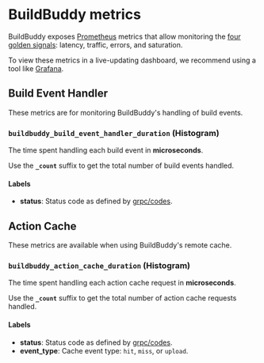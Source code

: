 <!--
{
  "name": "Metrics Guide",
  "category": "5f84be4816a46768724ca126",
  "priority": 1000
}
-->

<!--

============================
GENERATED FILE - DO NOT EDIT
============================

Run `python3 server/metrics/generate_docs.py` to re-generate.

-->

# BuildBuddy metrics

BuildBuddy exposes [Prometheus](https://prometheus.io) metrics that allow monitoring the
[four golden signals](https://landing.google.com/sre/sre-book/chapters/monitoring-distributed-systems/):
latency, traffic, errors, and saturation.

To view these metrics in a live-updating dashboard, we recommend using a tool
like [Grafana](https://grafana.com).

## Build Event Handler

These metrics are for monitoring BuildBuddy's handling of build events.
### **`buildbuddy_build_event_handler_duration`** (Histogram)

The time spent handling each build event in **microseconds**.

Use the **`_count`** suffix to get the total number of build events handled.

#### Labels

- **status**: Status code as defined by [grpc/codes](https://godoc.org/google.golang.org/grpc/codes#Code).

## Action Cache

These metrics are available when using BuildBuddy's remote cache.
### **`buildbuddy_action_cache_duration`** (Histogram)

The time spent handling each action cache request in **microseconds**.

Use the **`_count`** suffix to get the total number of action cache requests handled.

#### Labels

- **status**: Status code as defined by [grpc/codes](https://godoc.org/google.golang.org/grpc/codes#Code).
- **event_type**: Cache event type: `hit`, `miss`, or `upload`.

